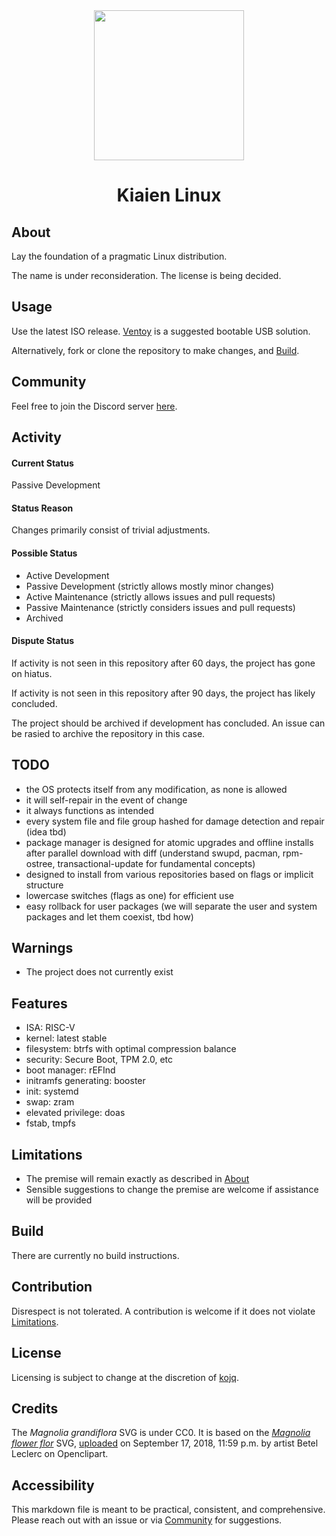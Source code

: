 <div align = "center">
  <img src = "https://raw.githubusercontent.com/kojq/run/main/LOGO.svg" width = 240/>

# Kiaien Linux
</div>

## About

Lay the foundation of a pragmatic Linux distribution.

The name is under reconsideration. The license is being decided.

## Usage

Use the latest ISO release. [Ventoy](https://github.com/ventoy/Ventoy) is a suggested bootable USB solution.

Alternatively, fork or clone the repository to make changes, and [Build](#build).

## Community

Feel free to join the Discord server [here](https://discord.gg/hgGxdbvC).

## Activity

#### Current Status

Passive Development

#### Status Reason

Changes primarily consist of trivial adjustments.

#### Possible Status

- Active Development
- Passive Development (strictly allows mostly minor changes)
- Active Maintenance (strictly allows issues and pull requests)
- Passive Maintenance (strictly considers issues and pull requests)
- Archived

#### Dispute Status

If activity is not seen in this repository after 60 days, the project has gone on hiatus.

If activity is not seen in this repository after 90 days, the project has likely concluded.

The project should be archived if development has concluded. An issue can be rasied to archive the repository in this case.

## TODO

- the OS protects itself from any modification, as none is allowed
- it will self-repair in the event of change
- it always functions as intended
- every system file and file group hashed for damage detection and repair (idea tbd)
- package manager is designed for atomic upgrades and offline installs after parallel download with diff (understand swupd, pacman, rpm-ostree, transactional-update for fundamental concepts)
- designed to install from various repositories based on flags or implicit structure
- lowercase switches (flags as one) for efficient use
- easy rollback for user packages (we will separate the user and system packages and let them coexist, tbd how)

## Warnings

- The project does not currently exist

## Features

- ISA: RISC-V
- kernel: latest stable
- filesystem: btrfs with optimal compression balance
- security: Secure Boot, TPM 2.0, etc
- boot manager: rEFInd
- initramfs generating: booster
- init: systemd
- swap: zram
- elevated privilege: doas
- fstab, tmpfs

## Limitations

- The premise will remain exactly as described in [About](#about)
- Sensible suggestions to change the premise are welcome if assistance will be provided

## Build

There are currently no build instructions.

## Contribution

Disrespect is not tolerated. A contribution is welcome if it does not violate [Limitations](#limitations).

## License

Licensing is subject to change at the discretion of [kojq](https://github.com/kojq).

## Credits

The *Magnolia grandiflora* SVG is under CC0. It is based on the *[Magnolia flower flor](https://www.openclipart.org/detail/306895/magnolia-flower-flor)* SVG, [uploaded](https://www.openclipart.org/download/306895/1537228771.svg) on September 17, 2018, 11:59 p.m. by artist Betel Leclerc on Openclipart.

## Accessibility

This markdown file is meant to be practical, consistent, and comprehensive. Please reach out with an issue or via [Community](#community) for suggestions.
